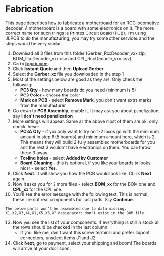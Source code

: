 # Fabrication

This page describes how to fabricate a motherboard for an RCC locomotive decoder. A motherboard is a board with some electronics on it. The more correct name for such things is Printed Circuit Board (PCB). I'm using JLPCB to do the manufacturing, you may try some other services and the steps would be very similar.

1. Download all 3 files from this folder (Gerber_RccDecoder_vxx.zip, BOM_RccDecoder_vxx.csv and CPL_RccDecoder_vxx.csv)
2. Go to [jlcpcb.com](https://jlcpcb.com).
3. Click **Instant Quote** and then **Upload Gerber**
5. Select the **Gerber_xx** file you downloaded in the step 1
6. Most of the settings below are good as they are. Only check the following:
    - **PCB Qty** - how many boards do you need (minimum is 5)
    - **PCB Color** - choose the color
    - **Mark on PCB** - select **Remove Mark**, you don't want extra marks from the manufacturer
8. Go down to **PCB Assembly**, enable it. It may ask you about panelization, say **I don't need panelization**
9. More settings will appear. Same as the above most of them are ok, only check these:
    - **PCBA Qty** - if you only want to try on 1-2 locos go with the minimum amount in step 6 (5 boards) and minimum amount here, which is 2. This means they will build 2 fully assembled motherboards for you and the rest 3 wouldn't have electronics on them. You can throw these 3 away.
    - **Tooling holes** - select **Added by Customer**
    - **Board Cleaning** - this is optional, if you like your boards to looks nicer - select **Yes**.
10. Click **Next**. It will show you how the PCB would look like. CLick **Next** again.
11. Now it asks you for 2 more files - select **BOM_xx** for the BOM one and **CPL_xx** for the CPL one.
12. You'll see the error message with the following text. This is normal, these are not real components but just pads. Say **Continue**.
```
The below parts won't be assembled due to data missing.
X1,X2,X3,X4,X1,X5,X6,X7 designators don't exist in the BOM file.
```
13. Now you see the list of your components. If everything is still in stock all the rows should be checked in the last column.
    - If you, like me, don't want this screw terminal and prefer dupont connectors, unselect items J1 and J2
14. Click **Next**, go to payment, select your shipping and boom! The boards will arrive at your door soon.

